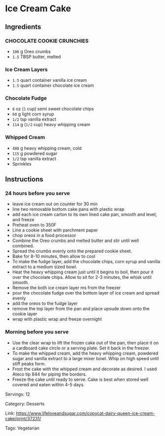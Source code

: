 # Ice Cream Cake

## Ingredients

### CHOCOLATE COOKIE CRUNCHIES

- `100` g Oreo crumbs
- `1.5` TBSP butter, melted

### Ice Cream Layers

- `1.5` quart container vanilla ice cream
- `1.5` quart container chocolate ice cream

### Chocolate Fudge

- `6` oz (`1` cup) semi sweet chocolate chips
- `60` g light corn syrup
- `1/2` tsp vanilla extract
- `114` g (`1/2` cup) heavy whipping cream

### Whipped Cream

- `480` g heavy whipping cream, cold
- `115` g powdered sugar
- `1/2` tsp vanilla extract
- Sprinkles

## Instructions

### 24 hours before you serve

- leave ice cream out on counter for 30 min
- line two removable bottom cake pans with plastic wrap
- add each ice cream carton to its own lined cake pan, smooth and level, and freeze
- Preheat oven to 350F
- Line a cookie sheet with parchment paper
- chop oreos in a food processor
- Combine the Oreo crumbs and melted butter and stir until well combined.
- Spread the crumbs evenly onto the prepared cookie sheet.
- Bake for 8-10 minutes, then allow to cool
- To make the fudge layer, add the chocolate chips, corn syrup and vanilla extract to a medium sized bowl.
- Heat the heavy whipping cream just until it begins to boil, then pour it over the chocolate chips. Allow to sit for 2-3 minutes, the whisk until smooth.
- Remove the both ice cream layer ms from the freezer
- pour the chocolate fudge over the bottom layer of ice cream and spread evenly
- add the oreos to the fudge layer
- remove the top layer from the pan and place upsude down onto the cookie layer
- wrap with plastic wrap and freeze overnight

### Morning before you serve

- Use the clear wrap to lift the frozen cake out of the pan, then place it on a cardboard cake circle or a serving plate. Set it back in the freezer.
- To make the whipped cream, add the heavy whipping cream, powdered sugar and vanilla extract to a large mixer bowl. Whip on high speed until stiff peaks form.
- Frost the cake with the whipped cream and decorate as desired. I used Ateco tip 844 for piping the borders.
- Freeze the cake until ready to serve. Cake is best when stored well covered and eaten within 4-5 days.

Servings: 12

Category: Desserts

Link: https://www.lifeloveandsugar.com/copycat-dairy-queen-ice-cream-cake/print/37231/

Tags: Vegetarian


